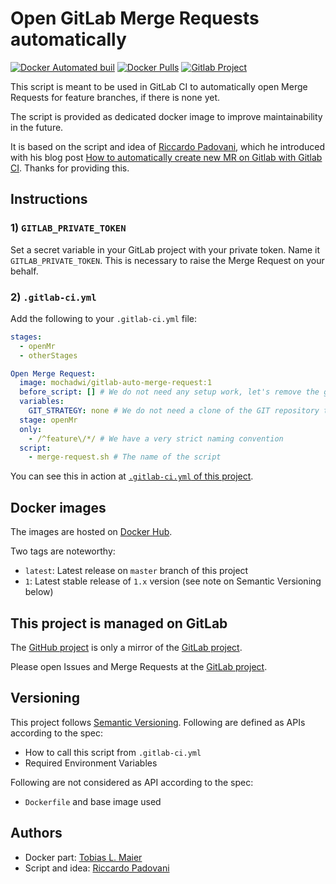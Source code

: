 # Open GitLab Merge Requests automatically

[![Docker Automated buil](https://img.shields.io/docker/automated/mochadwi/gitlab-auto-merge-request.svg)](https://hub.docker.com/r/mochadwi/gitlab-auto-merge-request/)
[![Docker Pulls](https://img.shields.io/docker/pulls/mochadwi/gitlab-auto-merge-request.svg)](https://hub.docker.com/r/mochadwi/gitlab-auto-merge-request/)
[![Gitlab Project](https://img.shields.io/badge/GitLab-Project-554488.svg)](https://gitlab.com/mochadwi/gitlab-auto-merge-request)

This script is meant to be used in GitLab CI to automatically open Merge Requests for feature branches, if there is none yet.

The script is provided as dedicated docker image to improve maintainability in the future.

It is based on the script and idea of [Riccardo Padovani](https://rpadovani.com), which he introduced with his blog post [How to automatically create new MR on Gitlab with Gitlab CI](https://rpadovani.com/open-mr-gitlab-ci).
Thanks for providing this.

## Instructions

### 1) `GITLAB_PRIVATE_TOKEN`
Set a secret variable in your GitLab project with your private token.
Name it `GITLAB_PRIVATE_TOKEN`.
This is necessary to raise the Merge Request on your behalf.

### 2) `.gitlab-ci.yml`

Add the following to your `.gitlab-ci.yml` file:

```yaml
stages:
  - openMr
  - otherStages

Open Merge Request:
  image: mochadwi/gitlab-auto-merge-request:1
  before_script: [] # We do not need any setup work, let's remove the global one (if any)
  variables:
    GIT_STRATEGY: none # We do not need a clone of the GIT repository to create a Merge Request
  stage: openMr
  only:
    - /^feature\/*/ # We have a very strict naming convention
  script:
    - merge-request.sh # The name of the script
```

You can see this in action at [`.gitlab-ci.yml` of this project](.gitlab-ci.yml).

## Docker images

The images are hosted on [Docker Hub](https://hub.docker.com/r/mochadwi/gitlab-auto-merge-request).

Two tags are noteworthy:
* `latest`: Latest release on `master` branch of this project
* `1`: Latest stable release of `1.x` version (see note on Semantic Versioning below)

## This project is managed on GitLab

The [GitHub project][] is only a mirror of the [GitLab project][].

[GitHub project]: https://github.com/mochadwi/gitlab-auto-merge-request
[GitLab project]: https://gitlab.com/mochadwi/gitlab-auto-merge-request

Please open Issues and Merge Requests at the [GitLab project][].

## Versioning

This project follows [Semantic Versioning](http://semver.org/spec/v2.0.0.html).
Following are defined as APIs according to the spec:
* How to call this script from `.gitlab-ci.yml`
* Required Environment Variables

Following are not considered as API according to the spec:
* `Dockerfile` and base image used

## Authors

* Docker part: [Tobias L. Maier](http://tobiasmaier.info)
* Script and idea: [Riccardo Padovani](https://rpadovani.com)

